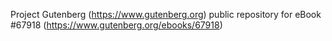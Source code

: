 Project Gutenberg (https://www.gutenberg.org) public repository for eBook #67918 (https://www.gutenberg.org/ebooks/67918)
